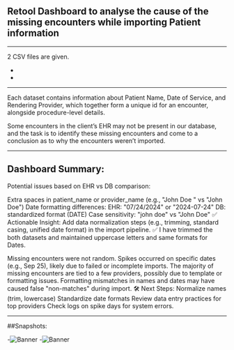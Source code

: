 
## Retool Dashboard to analyse the cause of the missing encounters while importing Patient information

---

2 CSV files are given.

-
-

---

Each dataset contains information about Patient Name, Date of Service, and Rendering Provider, which together form a unique id for an encounter, alongside procedure-level details.

Some encounters in the client’s EHR may not be present in our database, and the task is to identify these missing encounters and come to a conclusion as to why the encounters weren’t imported.

---

## Dashboard Summary:

Potential issues based on EHR vs DB comparison:

Extra spaces in patient_name or provider_name (e.g., "John Doe " vs "John Doe")
Date formatting differences:
EHR: "07/24/2024" or "2024-07-24"
DB: standardized format (DATE)
Case sensitivity:
"john doe" vs "John Doe"
✅ Actionable Insight: Add data normalization steps (e.g., trimming, standard casing, unified date format) in the import pipeline.
✅ I have trimmed the both datasets and maintained uppercase letters and same formats for Dates.

Missing encounters were not random.
Spikes occurred on specific dates (e.g., Sep 25), likely due to failed or incomplete imports.
The majority of missing encounters are tied to a few providers, possibly due to template or formatting issues.
Formatting mismatches in names and dates may have caused false "non-matches" during import.
🛠️ Next Steps:
Normalize names (trim, lowercase)
Standardize date formats
Review data entry practices for top providers
Check logs on spike days for system errors.

---

##Snapshots: 

-![Banner]()
-![Banner]()


